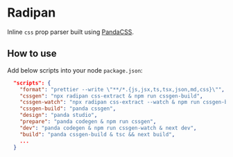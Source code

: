 # Radipan

Inline `css` prop parser built using [PandaCSS](https://panda-css.com).

## How to use

Add below scripts into your node `package.json`:

```json
  "scripts": {
    "format": "prettier --write \"**/*.{js,jsx,ts,tsx,json,md,css}\"",
    "cssgen": "npx radipan css-extract & npm run cssgen-build",
    "cssgen-watch": "npx radipan css-extract --watch & npm run cssgen-build --watch",
    "cssgen-build": "panda cssgen",
    "design": "panda studio",
    "prepare": "panda codegen & npm run cssgen",
    "dev": "panda codegen & npm run cssgen-watch & next dev",
    "build": "panda cssgen-build & tsc && next build",
    ...
  }
```
